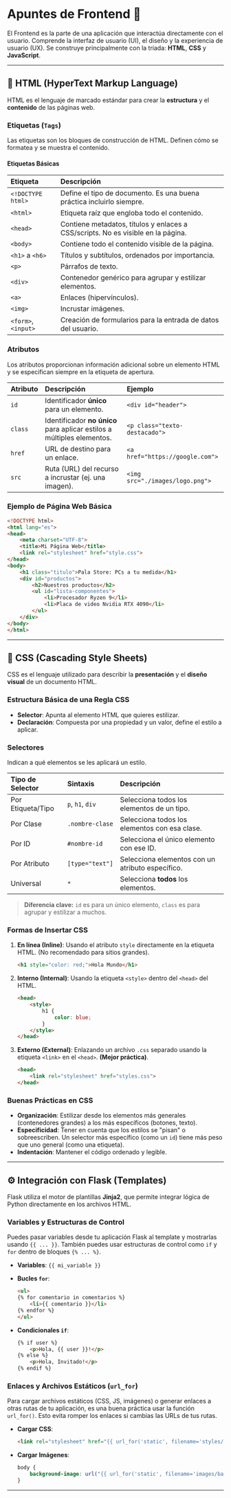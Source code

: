 # Apuntes de Frontend 🎨

El Frontend es la parte de una aplicación que interactúa directamente con el usuario. Comprende la interfaz de usuario (UI), el diseño y la experiencia de usuario (UX). Se construye principalmente con la tríada: **HTML**, **CSS** y **JavaScript**.

---

## 🧱 HTML (HyperText Markup Language)

HTML es el lenguaje de marcado estándar para crear la **estructura** y el **contenido** de las páginas web.

### Etiquetas (`Tags`)

Las etiquetas son los bloques de construcción de HTML. Definen cómo se formatea y se muestra el contenido.

#### Etiquetas Básicas

| Etiqueta | Descripción |
| :--- | :--- |
| `<!DOCTYPE html>` | Define el tipo de documento. Es una buena práctica incluirlo siempre. |
| `<html>` | Etiqueta raíz que engloba todo el contenido. |
| `<head>` | Contiene metadatos, títulos y enlaces a CSS/scripts. No es visible en la página. |
| `<body>` | Contiene todo el contenido visible de la página. |
| `<h1>` a `<h6>` | Títulos y subtítulos, ordenados por importancia. |
| `<p>` | Párrafos de texto. |
| `<div>` | Contenedor genérico para agrupar y estilizar elementos. |
| `<a>` | Enlaces (hipervínculos). |
| `<img>` | Incrustar imágenes. |
| `<form>`, `<input>` | Creación de formularios para la entrada de datos del usuario. |

### Atributos

Los atributos proporcionan información adicional sobre un elemento HTML y se especifican siempre en la etiqueta de apertura.

| Atributo | Descripción | Ejemplo |
| :--- | :--- | :--- |
| `id` | Identificador **único** para un elemento. | `<div id="header">` |
| `class` | Identificador **no único** para aplicar estilos a múltiples elementos. | `<p class="texto-destacado">` |
| `href` | URL de destino para un enlace. | `<a href="https://google.com">` |
| `src` | Ruta (URL) del recurso a incrustar (ej. una imagen). | `<img src="./images/logo.png">` |

### Ejemplo de Página Web Básica

```html
<!DOCTYPE html>
<html lang="es">
<head>
    <meta charset="UTF-8">
    <title>Mi Página Web</title>
    <link rel="stylesheet" href="style.css">
</head>
<body>
    <h1 class="titulo">Pala Store: PCs a tu medida</h1>
    <div id="productos">
        <h2>Nuestros productos</h2>
        <ul id="lista-componentes">
            <li>Procesador Ryzen 9</li>
            <li>Placa de video Nvidia RTX 4090</li>
        </ul>
    </div>
</body>
</html>
```

---

## 🎨 CSS (Cascading Style Sheets)

CSS es el lenguaje utilizado para describir la **presentación** y el **diseño visual** de un documento HTML.

### Estructura Básica de una Regla CSS

*   **Selector**: Apunta al elemento HTML que quieres estilizar.
*   **Declaración**: Compuesta por una propiedad y un valor, define el estilo a aplicar.

### Selectores

Indican a qué elementos se les aplicará un estilo.

| Tipo de Selector | Sintaxis | Descripción |
| :--- | :--- | :--- |
| Por Etiqueta/Tipo | `p`, `h1`, `div` | Selecciona todos los elementos de un tipo. |
| Por Clase | `.nombre-clase` | Selecciona todos los elementos con esa clase. |
| Por ID | `#nombre-id` | Selecciona el único elemento con ese ID. |
| Por Atributo | `[type="text"]` | Selecciona elementos con un atributo específico. |
| Universal | `*` | Selecciona **todos** los elementos. |

> **Diferencia clave:** `id` es para un único elemento, `class` es para agrupar y estilizar a muchos.

### Formas de Insertar CSS

1.  **En línea (Inline)**: Usando el atributo `style` directamente en la etiqueta HTML. (No recomendado para sitios grandes).
    ```html
    <h1 style="color: red;">Hola Mundo</h1>
    ```
2.  **Interno (Internal)**: Usando la etiqueta `<style>` dentro del `<head>` del HTML.
    ```html
    <head>
        <style>
            h1 {
                color: blue;
            }
        </style>
    </head>
    ```
3.  **Externo (External)**: Enlazando un archivo `.css` separado usando la etiqueta `<link>` en el `<head>`. **(Mejor práctica)**.
    ```html
    <head>
        <link rel="stylesheet" href="styles.css">
    </head>
    ```

### Buenas Prácticas en CSS

*   **Organización**: Estilizar desde los elementos más generales (contenedores grandes) a los más específicos (botones, texto).
*   **Especificidad**: Tener en cuenta que los estilos se "pisan" o sobreescriben. Un selector más específico (como un `id`) tiene más peso que uno general (como una etiqueta).
*   **Indentación**: Mantener el código ordenado y legible.

---

## ⚙️ Integración con Flask (Templates)

Flask utiliza el motor de plantillas **Jinja2**, que permite integrar lógica de Python directamente en los archivos HTML.

### Variables y Estructuras de Control

Puedes pasar variables desde tu aplicación Flask al template y mostrarlas usando `{{ ... }}`. También puedes usar estructuras de control como `if` y `for` dentro de bloques `{% ... %}`.

*   **Variables**: `{{ mi_variable }}`
*   **Bucles `for`**:
    ```html
    <ul>
    {% for comentario in comentarios %}
        <li>{{ comentario }}</li>
    {% endfor %}
    </ul>
    ```

*   **Condicionales `if`**:
    ```html
    {% if user %}
        <p>Hola, {{ user }}!</p>
    {% else %}
        <p>Hola, Invitado!</p>
    {% endif %}
    ```

### Enlaces y Archivos Estáticos (`url_for`)

Para cargar archivos estáticos (CSS, JS, imágenes) o generar enlaces a otras rutas de tu aplicación, es una buena práctica usar la función `url_for()`. Esto evita romper los enlaces si cambias las URLs de tus rutas.

*   **Cargar CSS**:
    ```html
    <link rel="stylesheet" href="{{ url_for('static', filename='styles/style.css') }}">
    ```
*   **Cargar Imágenes**:
    ```css
    body {
        background-image: url("{{ url_for('static', filename='images/background.jpg') }}");
    }
    ```

---
